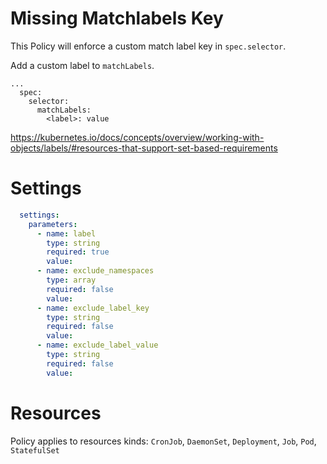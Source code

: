# Missing Matchlabels Key

This Policy will enforce a custom match label key in `spec.selector`.


Add a custom label to `matchLabels`. 
```
...
  spec:
    selector:
      matchLabels:
        <label>: value
```
https://kubernetes.io/docs/concepts/overview/working-with-objects/labels/#resources-that-support-set-based-requirements


# Settings
```yaml
  settings:
    parameters:
      - name: label
        type: string
        required: true
        value:
      - name: exclude_namespaces
        type: array
        required: false
        value:
      - name: exclude_label_key
        type: string
        required: false
        value:
      - name: exclude_label_value
        type: string
        required: false
        value:
```

# Resources
Policy applies to resources kinds:
`CronJob`, `DaemonSet`, `Deployment`, `Job`, `Pod`, `StatefulSet`
